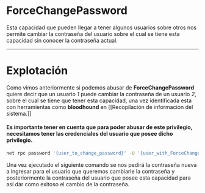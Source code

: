 # ForceChangePassword

Esta capacidad que pueden llegar a tener algunos usuarios sobre otros nos permite cambiar la contraseña del usuario sobre el cual se tiene esta capacidad sin conocer la contraseña actual.

------
# Explotación 

Como vimos anteriormente si podemos abusar de **ForceChangePassword** quiere decir que un usuario *1* puede cambiar la contraseña de un usuario *2*, sobre el cual se tiene que tener esta capacidad, una vez identificada esta con herramientas como **bloodhound** en [[Recopilación de información del sistema.]] 

#### Es importante tener en cuenta que para poder abusar de este privilegio, necesitamos tener las credenciales del usuario que posee dicho privilegio.

```bash
net rpc password '{user_to_change_password}' -U '{user_with_ForceChangePassword}' -S {target_ip}
```

Una vez ejecutado el siguiente comando se nos pedirá la contraseña nueva a ingresar para el usuario que queremos cambiarle la contraseña y posteriormente la contraseña del usuario que posee esta capacidad para así dar como exitoso el cambio de la contraseña. 